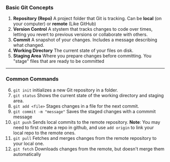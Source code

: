 ### **Basic Git Concepts**

1.  **Repository (Repo)**
    A project folder that Git is tracking. Can be
    **local** (on your computer) or
    **remote** (Like GitHub)
2.  **Version Control**
    A stystem that tracks changes to code
    over times, letting you revert to previous versions or collaborate with
    others.
3.  **Commit**
    A snapshot of your changes. Includes a
    message describing what changed.
4.  **Working Directory**
    The current state of your files on
    disk.
5.  **Staging Area**
    Where you prepare changes before
    committing. You "stage" files that are
    ready to be committed

---

### **Common Commands**

6. `git init`
   initializes a new Git repository in a
   folder.
7. `git status`
   Shows the current state of the working
   directory and staging area.
8. `git add <file>`
   Stages changes in a file for the next
   commit.
9. `git commit -m "message"`
   Saves the staged changes with a commmit
   message
10. `git push`
    Sends local commits to the remote
    repository.
    **Note**: You may need to first create
    a repo in github, and use `add origin`
    to link your local repo to the remote
    ones.
11. `git pull`
    Fetches and merges changes from the
    remote repository to your local one.
12.  `git fetch`
      Downloads changes from the remote, but
     doesn't merge them automatically    

